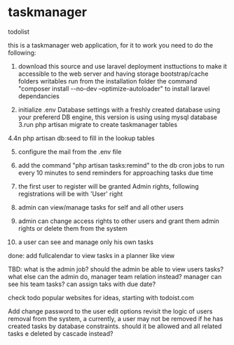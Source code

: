 # taskmanager
 todolist

this is a taskmanager web application, for it to work you need to do the following:
1. download this source and use laravel deployment insttuctions to make it accessible to the web server and having storage bootstrap/cache folders writables
run from the installation folder the command "composer install --no-dev –optimize-autoloader" to install laravel dependancies
 
2. initialize .env Database settings with a freshly created database using your prefererd DB engine, this version is using using mysql database
3.run php artisan migrate to create taskmanager tables

4.4n php artisan db:seed to fill in the lookup tables

5. configure the mail from the .env file

3. add the command "php artisan tasks:remind"  to the db cron jobs to run every 10 minutes to send reminders for approaching tasks due time


5. the first user to register will be granted Admin rights, following registrations will be with 'User' right
6. admin can view/manage tasks for self and all other users
7. admin can change access rights to other users and grant them admin rights or delete them from the system
7. a user can see and manage only his own tasks

done:
add fullcalendar to view tasks in a planner like view 

TBD:
what is the admin job? should the admin be able to view users tasks?what else can the admin do, manager team relation instead? manager can see his team tasks? can assign taks with due date?

check todo popular websites for ideas, starting with todoist.com

Add change password to the user edit options 
revisit the logic of users removal from the system, a currently, a user may not be removed if he has created tasks by database constraints. should it be allowed and all related tasks e deleted by cascade instead?